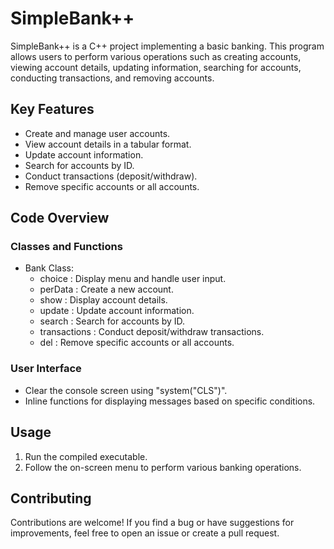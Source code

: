 # SimpleBank++

SimpleBank++ is a C++ project implementing a basic banking. This program allows users to perform various operations such as creating accounts, viewing account details, updating information, searching for accounts, conducting transactions, and removing accounts.

## Key Features 

- Create and manage user accounts.
- View account details in a tabular format.
- Update account information.
- Search for accounts by ID.
- Conduct transactions (deposit/withdraw).
- Remove specific accounts or all accounts.

## Code Overview

### Classes and Functions

- Bank Class:
  - choice : Display menu and handle user input.
  - perData : Create a new account.
  - show : Display account details.
  - update : Update account information.
  - search : Search for accounts by ID.
  - transactions : Conduct deposit/withdraw transactions.
  - del : Remove specific accounts or all accounts.
  
### User Interface

- Clear the console screen using "system("CLS")".
- Inline functions for displaying messages based on specific conditions.

## Usage

1. Run the compiled executable.
2. Follow the on-screen menu to perform various banking operations.

## Contributing

Contributions are welcome! If you find a bug or have suggestions for improvements, feel free to open an issue or create a pull request.

